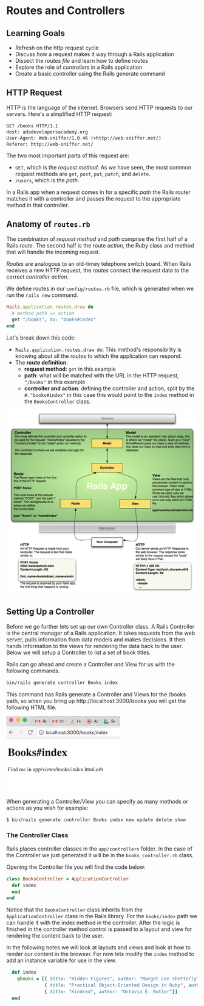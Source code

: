 # Routes and Controllers
## Learning Goals
- Refresh on the http request cycle
- Discuss how a request makes it way through a Rails application
- Dissect the _routes file_ and learn how to define routes
- Explore the role of _controllers_ in a Rails application
- Create a basic controller using the Rails generate command

## HTTP Request
HTTP is the language of the internet. Browsers send HTTP requests to our servers. Here's a simplified HTTP request:

    GET /books HTTP/1.1
    Host: adadevelopersacademy.org
    User-Agent: Web-sniffer/1.0.46 (+http://web-sniffer.net/)
    Referer: http://web-sniffer.net/

The two most important parts of this request are:

- `GET`, which is the _request method_. As we have seen, the most common request methods are `get`, `post`, `put`, `patch`, and `delete`.
- `/users`, which is the _path_.

In a Rails app when a request comes in for a specific _path_ the Rails router	matches it with a controller and passes the request to the appropriate method in that controller.   




## Anatomy of `routes.rb`
The combination of _request method_ and _path_ comprise the first half of a Rails _route_. The second half is the route _action_, the Ruby class and method that will handle the incoming request.

_Routes_ are analogous to an old-timey telephone switch board. When Rails receives a new HTTP request, the _routes_ connect the request data to the correct _controller action_.

We define routes in our `config/routes.rb` file, which is generated when we run the `rails new` command.

```ruby
Rails.application.routes.draw do
  # method path => action
  get "/books", to: "books#index"
end
```

Let's break down this code:

- `Rails.application.routes.draw do`: This method's responsibility is knowing about all the _routes_ to which the application can respond.
- The **route definition**:
  - **request method**: `get` in this example
  - **path**: what will be matched with the URL in the HTTP request, `"/books"` in this example
  - **controller and action**: defining the controller and action, split by the `#`. `"books#index"` in this case this would point to the `index` method in the `BooksController` class.

![Rails Request Cycle](images/rails-request-cycle.jpg)

## Setting Up a Controller
Before we go further lets set up our own Controller class.  A Rails Controller is the central manager of a Rails application.  It takes requests from the web server, pulls information from data models and makes decisions.  It then hands information to the views for rendering the data back to the user.  Below we will setup a Controller to list a set of book titles.

Rails can go ahead and create a Controller and View for us with the following commands.

```bash
bin/rails generate controller Books index
```

This command has Rails generate a Controller and Views for the /books path, so when you bring up http://localhost:3000/books you will get the following HTML file.  

![view in browser](images/index.html.erb.png)

When generating a Controller/View you can specify as many methods or actions as you wish for example:
```bash
$ bin/rails generate controller Books index new update delete show
```

### The Controller Class

Rails places controller classes in the `app/controllers` folder.  In the case of the Controller we just generated it will be in the `books_controller.rb` class.

Opening the Controller file you will find the code below:

```ruby
class BooksController < ApplicationController
  def index
  end
end
```
Notice that the `BooksController` class inherits from the `ApplicationController` class in the Rails library.  For the `books/index` path we can handle it with the index method in the controller.  After the logic is finished in the controller method control is passed to a layout and view for rendering the content back to the user.  

In the following notes we will look at layouts and views and look at how to render our content in the browser.  For now lets modify the `index` method to add an instance variable for use in the view.

```ruby
  def index
    @books = [{ title: "Hidden Figures", author: "Margot Lee Shetterly"},
              { title: "Practical Object-Oriented Design in Ruby", author: "Sandi Metz"},
              { title: "Kindred", author: "Octavia E. Butler"}]
  end
```
